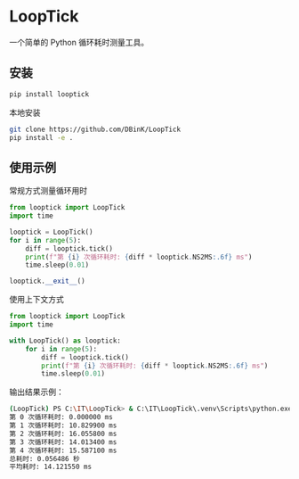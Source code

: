 # LoopTick

一个简单的 Python 循环耗时测量工具。

## 安装
```bash
pip install looptick
```
本地安装
```bash
git clone https://github.com/DBinK/LoopTick
pip install -e .
```

## 使用示例
常规方式测量循环用时

```python
from looptick import LoopTick
import time

looptick = LoopTick()
for i in range(5):
    diff = looptick.tick()
    print(f"第 {i} 次循环耗时: {diff * looptick.NS2MS:.6f} ms")
    time.sleep(0.01)

looptick.__exit__()
```

使用上下文方式

```python
from looptick import LoopTick
import time

with LoopTick() as looptick:
    for i in range(5):
        diff = looptick.tick()
        print(f"第 {i} 次循环耗时: {diff * looptick.NS2MS:.6f} ms")
        time.sleep(0.01)
```

输出结果示例：
```bash
(LoopTick) PS C:\IT\LoopTick> & C:\IT\LoopTick\.venv\Scripts\python.exe c:/IT/LoopTick/examples/with_usage.py  
第 0 次循环耗时: 0.000000 ms
第 1 次循环耗时: 10.829900 ms
第 2 次循环耗时: 16.055800 ms
第 3 次循环耗时: 14.013400 ms
第 4 次循环耗时: 15.587100 ms
总耗时: 0.056486 秒
平均耗时: 14.121550 ms
```


